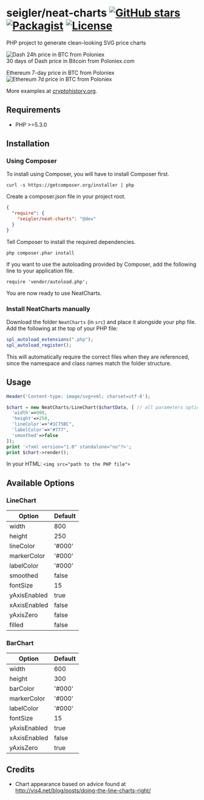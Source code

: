 # seigler/neat-charts [![GitHub stars](https://img.shields.io/github/stars/seigler/neat-charts.svg)](https://github.com/seigler/neat-charts/stargazers) [![Packagist](https://img.shields.io/packagist/dt/seigler/neat-charts.svg)](https://packagist.org/packages/seigler/neat-charts) [![License](https://img.shields.io/badge/license-MIT-blue.svg)](https://github.com/seigler/neat-charts/blob/master/LICENSE.txt)

PHP project to generate clean-looking SVG price charts

![Dash 24h price in BTC from Poloniex](http://cryptohistory.org/charts/dark/dash-btc/30d/svg?lineColor=1C74BC)  
30 days of Dash price in Bitcoin from Poloniex.com

Ethereum 7-day price in BTC from Poloniex ![Ethereum 7d price in BTC from Poloniex](http://cryptohistory.org/charts/sparkline/eth-btc/7d/svg)

More examples at [cryptohistory.org](http://cryptohistory.org/).

## Requirements

* PHP >=5.3.0

## Installation
### Using Composer

To install using Composer, you will have to install Composer first.

`curl -s https://getcomposer.org/installer | php`

Create a composer.json file in your project root.

```json
{
  "require": {
    "seigler/neat-charts": "@dev"
  }
}
```

Tell Composer to install the required dependencies.

`php composer.phar install`

If you want to use the autoloading provided by Composer, add the following line to your application file.

`require 'vendor/autoload.php';`

You are now ready to use NeatCharts.

### Install NeatCharts manually

Download the folder `NeatCharts` (in `src`) and place it alongside your php file. Add the following at the top of your PHP file:

```php
spl_autoload_extensions(".php");
spl_autoload_register();
```
This will automatically require the correct files when they are referenced, since the namespace and class names match the folder structure.

## Usage
```php
Header('Content-type: image/svg+xml; charset=utf-8');

$chart = new NeatCharts/LineChart($chartData, [ // all parameters optional
  'width'=>800,
  'height'=>250,
  'lineColor'=>"#1C75BC",
  'labelColor'=>"#777",
  'smoothed'=>false
]);
print '<?xml version="1.0" standalone="no"?>';
print $chart->render();
```

In your HTML:
`<img src="path to the PHP file">`

## Available Options

### LineChart
| Option | Default |
| --- | --- |
| width | 800 |
| height | 250 |
| lineColor | '#000' |
| markerColor | '#000' |
| labelColor | '#000' |
| smoothed | false |
| fontSize | 15 |
| yAxisEnabled | true |
| xAxisEnabled | false |
| yAxisZero | false |
| filled | false |

### BarChart
| Option | Default |
| --- | --- |
| width | 600 |
| height | 300 |
| barColor | '#000' |
| markerColor | '#000' |
| labelColor | '#000' |
| fontSize | 15 |
| yAxisEnabled | true |
| xAxisEnabled | false |
| yAxisZero | true |

## Credits

* Chart appearance based on advice found at http://vis4.net/blog/posts/doing-the-line-charts-right/
